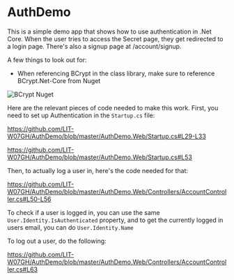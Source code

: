# AuthDemo

This is a simple demo app that shows how to use authentication in .Net Core. When the user tries to access the Secret page, they get redirected to a login page. There's also a signup page at /account/signup.

A few things to look out for:
* When referencing BCrypt in the class library, make sure to reference BCrypt.Net-Core from Nuget

![BCrypt Nuget]("https://raw.githubusercontent.com/LIT-W07GH/AuthDemo/master/bcrypt.png")

Here are the relevant pieces of code needed to make this work. First, you need to set up Authentication in the `Startup.cs` file:

https://github.com/LIT-W07GH/AuthDemo/blob/master/AuthDemo.Web/Startup.cs#L29-L33

https://github.com/LIT-W07GH/AuthDemo/blob/master/AuthDemo.Web/Startup.cs#L53

Then, to actually log a user in, here's the code needed for that:

https://github.com/LIT-W07GH/AuthDemo/blob/master/AuthDemo.Web/Controllers/AccountController.cs#L50-L56

To check if a user is logged in, you can use the same `User.Identity.IsAuthenticated` property, and to get the currently logged in users email, you can do `User.Identity.Name`

To log out a user, do the following:

https://github.com/LIT-W07GH/AuthDemo/blob/master/AuthDemo.Web/Controllers/AccountController.cs#L63

